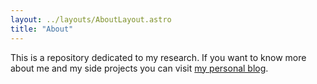```yaml
---
layout: ../layouts/AboutLayout.astro
title: "About"
---
```


This is a repository dedicated to my research. If you want to know more about me and my side projects you can visit [my personal blog](https://pedromasb.github.io/).
